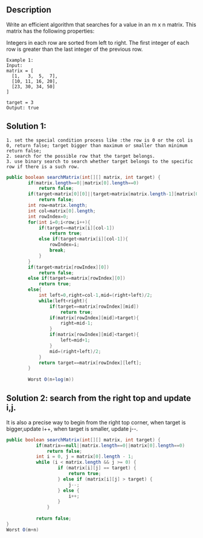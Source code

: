 ## Description
Write an efficient algorithm that searches for a value in an m x n matrix. This matrix has the following properties:

Integers in each row are sorted from left to right.
The first integer of each row is greater than the last integer of the previous row.
```
Example 1:
Input:
matrix = [
  [1,   3,  5,  7],
  [10, 11, 16, 20],
  [23, 30, 34, 50]
]

target = 3
Output: true
```
## Solution 1:
```
1. set the special condition process like :the row is 0 or the col is 0, return false; target bigger than maximum or smaller than minimum return false;
2. search for the possible row that the target belongs.
3. use binary search to search whether target belongs to the specific row if there is a such row.
```
```java
public boolean searchMatrix(int[][] matrix, int target) {
        if(matrix.length==0||matrix[0].length==0)
            return false;
        if(target<matrix[0][0]||target>matrix[matrix.length-1][matrix[0].length-1])
            return false;
        int row=matrix.length;
        int col=matrix[0].length;
        int rowIndex=0;
        for(int i=0;i<row;i++){
            if(target==matrix[i][col-1])
                return true;
            else if(target<matrix[i][col-1]){
                rowIndex=i;
                break;
            }
        }
        if(target<matrix[rowIndex][0])
            return false;
        else if(target==matrix[rowIndex][0])
            return true;
        else{
            int left=0,right=col-1,mid=(right+left)/2;
            while(left<right){
                if(target==matrix[rowIndex][mid])
                    return true;
                if(matrix[rowIndex][mid]>target){
                    right=mid-1;
                }
                if(matrix[rowIndex][mid]<target){
                    left=mid+1;
                }
                mid=(right+left)/2;
            }
            return target==matrix[rowIndex][left];
        }
        
        Worst O(n+log(m))
  ```
  
 ## Solution 2: search from the right top and update i,j.
 
 It is also a precise way to begin from the right top corner, when target is bigger,update i++, when target is smaller, update j--.
 ```java
 public boolean searchMatrix(int[][] matrix, int target) {
            if(matrix==null||matrix.length==0||matrix[0].length==0)
                return false;
            int i = 0, j = matrix[0].length - 1;
            while (i < matrix.length && j >= 0) {
                    if (matrix[i][j] == target) {
                        return true;
                    } else if (matrix[i][j] > target) {
                        j--;
                    } else {
                        i++;
                    }
                }
            
            return false;
 }
 Worst O(m+n)
  ```
